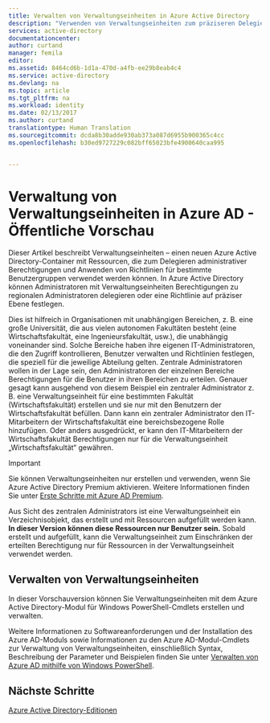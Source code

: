 ```yaml
---
title: Verwalten von Verwaltungseinheiten in Azure Active Directory
description: "Verwenden von Verwaltungseinheiten zum präziseren Delegieren von Berechtigungen in Azure Active Directory"
services: active-directory
documentationcenter: 
author: curtand
manager: femila
editor: 
ms.assetid: 8464cd6b-1d1a-470d-a4fb-ee29b8eab4c4
ms.service: active-directory
ms.devlang: na
ms.topic: article
ms.tgt_pltfrm: na
ms.workload: identity
ms.date: 02/13/2017
ms.author: curtand
translationtype: Human Translation
ms.sourcegitcommit: dcda8b30adde930ab373a087d6955b900365c4cc
ms.openlocfilehash: b30ed9727229c082bff65023bfe4900640caa995


---
```

# <a name="administrative-units-management-in-azure-ad---public-preview"></a>Verwaltung von Verwaltungseinheiten in Azure AD - Öffentliche Vorschau
Dieser Artikel beschreibt Verwaltungseinheiten – einen neuen Azure Active Directory-Container mit Ressourcen, die zum Delegieren administrativer Berechtigungen und Anwenden von Richtlinien für bestimmte Benutzergruppen verwendet werden können. In Azure Active Directory können Administratoren mit Verwaltungseinheiten Berechtigungen zu regionalen Administratoren delegieren oder eine Richtlinie auf präziser Ebene festlegen.

Dies ist hilfreich in Organisationen mit unabhängigen Bereichen, z. B. eine große Universität, die aus vielen autonomen Fakultäten besteht (eine Wirtschaftsfakultät, eine Ingenieursfakultät, usw.), die unabhängig voneinander sind. Solche Bereiche haben ihre eigenen IT-Administratoren, die den Zugriff kontrollieren, Benutzer verwalten und Richtlinien festlegen, die speziell für die jeweilige Abteilung gelten. Zentrale Administratoren wollen in der Lage sein, den Administratoren der einzelnen Bereiche Berechtigungen für die Benutzer in ihren Bereichen zu erteilen. Genauer gesagt kann ausgehend von diesem Beispiel ein zentraler Administrator z. B. eine Verwaltungseinheit für eine bestimmten Fakultät (Wirtschaftsfakultät) erstellen und sie nur mit den Benutzern der Wirtschaftsfakultät befüllen. Dann kann ein zentraler Administrator den IT-Mitarbeitern der Wirtschaftsfakultät eine bereichsbezogene Rolle hinzufügen. Oder anders ausgedrückt, er kann den IT-Mitarbeitern der Wirtschaftsfakultät Berechtigungen nur für die Verwaltungseinheit „Wirtschaftsfakultät“ gewähren.

> [!IMPORTANT]
> Sie können Verwaltungseinheiten nur erstellen und verwenden, wenn Sie Azure Active Directory Premium aktivieren. Weitere Informationen finden Sie unter [Erste Schritte mit Azure AD Premium](active-directory-get-started-premium.md).
>
>

Aus Sicht des zentralen Administrators ist eine Verwaltungseinheit ein Verzeichnisobjekt, das erstellt und mit Ressourcen aufgefüllt werden kann. **In dieser Version können diese Ressourcen nur Benutzer sein.**  Sobald erstellt und aufgefüllt, kann die Verwaltungseinheit zum Einschränken der erteilten Berechtigung nur für Ressourcen in der Verwaltungseinheit verwendet werden.

## <a name="managing-administrative-units"></a>Verwalten von Verwaltungseinheiten
In dieser Vorschauversion können Sie Verwaltungseinheiten mit dem Azure Active Directory-Modul für Windows PowerShell-Cmdlets erstellen und verwalten.

Weitere Informationen zu Softwareanforderungen und der Installation des Azure AD-Moduls sowie Informationen zu den Azure AD-Modul-Cmdlets zur Verwaltung von Verwaltungseinheiten, einschließlich Syntax, Beschreibung der Parameter und Beispielen finden Sie unter [Verwalten von Azure AD mithilfe von Windows PowerShell](https://msdn.microsoft.com/library/azure/jj151815.aspx).

## <a name="next-steps"></a>Nächste Schritte
[Azure Active Directory-Editionen](active-directory-editions.md)



<!--HONumber=Feb17_HO2-->


